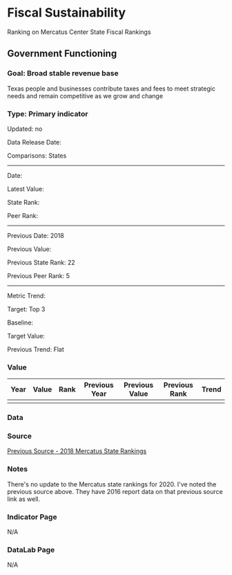 # Fiscal Sustainability

Ranking on Mercatus Center State Fiscal Rankings

## Government Functioning

### Goal: Broad stable revenue base

Texas people and businesses contribute taxes and fees to meet strategic needs and remain competitive as we grow and change

### Type: Primary indicator

Updated: no

Data Release Date: 

Comparisons: States

----

Date: 

Latest Value:  

State Rank: 

Peer Rank: 


----

Previous Date: 2018

Previous Value: 

Previous State Rank: 22

Previous Peer Rank: 5


----
Metric Trend: 

Target: Top 3

Baseline: 

Target Value: 

Previous Trend: Flat



### Value

| Year      |  Value      | Rank        | Previous Year | Previous Value | Previous Rank | Trend | 
| ----------- | ----------- | ----------- | ----------- | ----------- | ----------- | -----------|
|       |           |            |         |            |        |        | 



### Data

### Source

[Previous Source - 2018 Mercatus State Rankings](https://www.mercatus.org/publications/urban-economics/state-fiscal-rankings)

### Notes

There's no update to the Mercatus state rankings for 2020. I've noted the previous source above. They have 2016 report data on that previous source link as well. 


### Indicator Page

N/A


### DataLab Page

N/A
